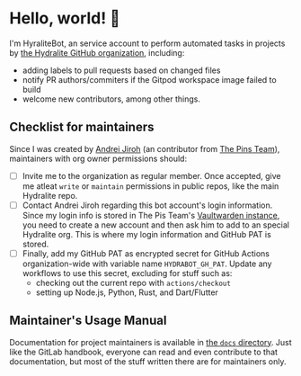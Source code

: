 # Hello, world! 👋

I'm HyraliteBot, an service account to perform automated tasks in projects by [the Hydralite GitHub organization](https://github.com/hydralite), including:

* adding labels to pull requests based on changed files
* notify PR authors/commiters if the Gitpod workspace image failed to build
* welcome new contributors, among other things.

## Checklist for maintainers

Since I was created by [Andrei Jiroh](https://github.com/ajhalili2006) (an contributor from [The Pins Team](https://madebythepins.tk)), maintainers with org owner permissions
should:

* [ ] Invite me to the organization as regular member. Once accepted, give me atleat `write` or `maintain` permissions in public repos, like the main Hydralite repo.
* [ ] Contact Andrei Jiroh regarding this bot account's login information. Since my login info is stored in The Pis Team's [Vaultwarden instance](https://vault.madebythepins.tk),
you need to create a new account and then ask him to add to an special Hydralite org. This is where my login information and GitHub PAT is stored.
* [ ] Finally, add my GitHub PAT as encrypted secret for GitHub Actions organization-wide with variable name `HYDRABOT_GH_PAT`. Update any workflows to use this secret, excluding
for stuff such as:
  * checking out the current repo with `actions/checkout`
  * setting up Node.js, Python, Rust, and Dart/Flutter

## Maintainer's Usage Manual

Documentation for project maintainers is available in [the `docs` directory](./docs). Just like the GitLab handbook, everyone can read and even contribute
to that documentation, but most of the stuff written there are for maintainers only.

